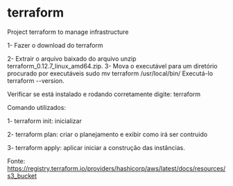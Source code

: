 # terraform
Project terraform  to  manage infrastructure

1- Fazer o download do terraform 

2- Extrair o arquivo baixado do arquivo unzip terraform_0.12.7_linux_amd64.zip.
3- Mova o executável para um diretório procurado por executáveis sudo mv terraform /usr/local/bin/
   Executá-lo terraform --version.

   Verificar se está instalado e rodando corretamente digite: terraform

Comando utilizados:

1- terraform init:  inicializar

2- terraform plan:  criar o planejamento e exibir como irá ser contruido

3- terraform apply:  aplicar iniciar a construção das instâncias.

Fonte: https://registry.terraform.io/providers/hashicorp/aws/latest/docs/resources/s3_bucket

